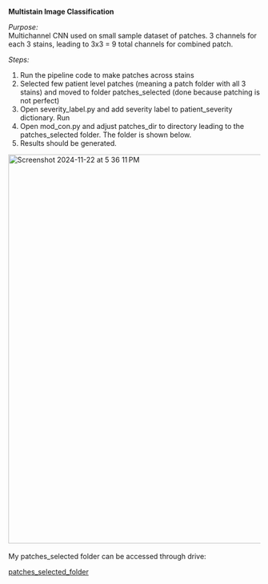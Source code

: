 ****Multistain Image Classification****

*Purpose:* <br>
Multichannel CNN used on small sample dataset of patches. 3 channels for each 3 stains, leading to 3x3 = 9 total channels for combined patch.
<br>

*Steps:*
1. Run the pipeline code to make patches across stains
2. Selected few patient level patches (meaning a patch folder with all 3 stains) and moved to folder patches_selected (done because patching is not perfect)
3. Open severity_label.py and add severity label to patient_severity dictionary. Run
4. Open mod_con.py and adjust patches_dir to directory leading to the patches_selected folder. The folder is shown below.
5. Results should be generated.

<img width="777" alt="Screenshot 2024-11-22 at 5 36 11 PM" src="https://github.com/user-attachments/assets/24f64005-597c-4ea8-851a-262f67d6c740">

<br>
<br>
My patches_selected folder can be accessed through drive: <br>

[patches_selected_folder](https://drive.google.com/drive/folders/1B78v-09RlqeZTSoDwpmn2t6K_YiWSYlr?usp=drive_link)
